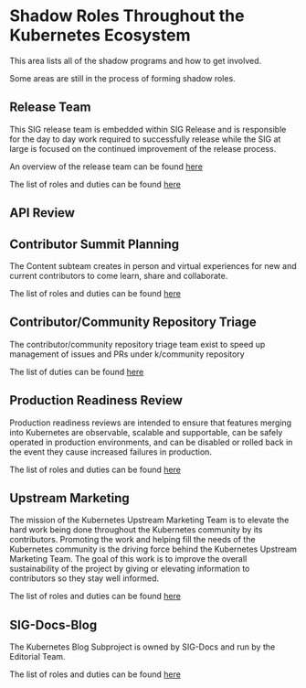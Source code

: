 # Shadow Roles Throughout the Kubernetes Ecosystem
This area lists all of the shadow programs and how to get involved.

Some areas are still in the process of forming shadow roles. 

## Release Team
This SIG release team is embedded within SIG Release and is responsible for the day to day work required to successfully release while the SIG at large is focused on the continued improvement of the release process.

An overview of the release team can be found [here](https://git.k8s.io/sig-release/release-team)

The list of roles and duties can be found [here](https://git.k8s.io/sig-release/release-team/role-handbooks)

## API Review

## Contributor Summit Planning
The Content subteam creates in person and virtual experiences for new and current contributors to come learn, share and collaborate. 

The list of roles and duties can be found [here](https://github.com/kubernetes/community/tree/master/events/events-team/content)

## Contributor/Community Repository Triage
The contributor/community repository triage team exist to speed up management of issues and PRs under k/community repository

The list of duties can be found [here](https://github.com/kubernetes/community/blob/master/sig-contributor-experience/triage-team/triage.md)

## Production Readiness Review

Production readiness reviews are intended to ensure that features merging into Kubernetes are observable, scalable and supportable, can be safely operated in production environments, and can be disabled or rolled back in the event they cause increased failures in production.

The list of roles and duties can be found [here](https://github.com/kubernetes/community/blob/master/sig-architecture/production-readiness.md)

## Upstream Marketing
The mission of the Kubernetes Upstream Marketing Team is to elevate the hard work being done throughout the Kubernetes 
community by its contributors. Promoting the work and helping fill the needs of the Kubernetes community is the driving 
force behind the Kubernetes Upstream Marketing Team. The goal of this work is to improve the overall sustainability of 
the project by giving or elevating information to contributors so they stay well informed.

The list of roles and duties can be found [here](https://github.com/kubernetes/community/blob/master/communication/marketing-team/CHARTER.md)

## SIG-Docs-Blog  
The Kubernetes Blog Subproject is owned by SIG-Docs and run by the Editorial Team.

The list of roles and duties can be found [here](https://github.com/kubernetes/community/tree/master/sig-docs/blog-subproject/role-handbooks)
